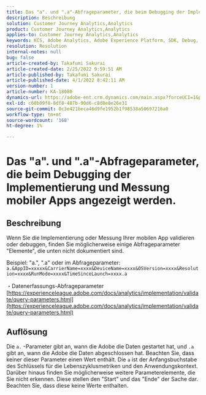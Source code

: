 ```yaml
---
title: Das "a". und ".a"-Abfrageparameter, die beim Debugging der Implementierung und Messung mobiler Apps angezeigt werden.
description: Beschreibung
solution: Customer Journey Analytics,Analytics
product: Customer Journey Analytics,Analytics
applies-to: Customer Journey Analytics,Analytics
keywords: KCS, Adobe Analytics, Adobe Experience Platform, SDK, Debug, Abfrageparameter
resolution: Resolution
internal-notes: null
bug: false
article-created-by: Takafumi Sakurai
article-created-date: 2/25/2022 9:59:51 AM
article-published-by: Takafumi Sakurai
article-published-date: 4/1/2022 8:42:11 AM
version-number: 1
article-number: KA-18080
dynamics-url: https://adobe-ent.crm.dynamics.com/main.aspx?forceUCI=1&pagetype=entityrecord&etn=knowledgearticle&id=8e2808ab-2196-ec11-b400-000d3a58ba2e
exl-id: c60b09f8-8df8-487b-90d6-c8d8e8e26e31
source-git-commit: 0c3e421beca46d9fe1952b1f98538a50697216a0
workflow-type: tm+mt
source-wordcount: '168'
ht-degree: 1%

---
```


# Das &quot;a&quot;. und &quot;.a&quot;-Abfrageparameter, die beim Debugging der Implementierung und Messung mobiler Apps angezeigt werden.

## Beschreibung


Wenn Sie die Implementierung oder Messung Ihrer mobilen App validieren oder debuggen, finden Sie möglicherweise einige Abfrageparameter &quot;Elemente&quot;, die unten nicht dokumentiert sind.

Beispiel: &quot;a.&quot;, &quot;.a&quot; oder im Abfrageparameter: `a.&AppID=xxxxx&CarrierName=xxxx&DeviceName=xxxx&OSVersion=xxxx&Resolution=xxxx&RunMode=xxxx&TimeSinceLaunch=xxxx.a `

・Datenerfassungs-Abfrageparameter
[https://experienceleague.adobe.com/docs/analytics/implementation/validate/query-parameters.html](https://experienceleague.adobe.com/docs/analytics/implementation/validate/query-parameters.html)




## Auflösung


Die `a.` -Parameter gibt an, wann die Adobe die Daten gestartet hat, und `.a` gibt an, wann die Adobe die Daten abgeschlossen hat. Beachten Sie, dass keiner dieser Parameter einen Wert enthält. Die `a` ist der Anfangsbuchstabe des Schlüssels für die Lebenszyklusmetriken und den Anwendungskontext. Darüber hinaus finden Sie möglicherweise weitere Parameterelemente, die Sie nicht erkennen. Diese stellen den &quot;Start&quot; und das &quot;Ende&quot; der Sache dar. Beachten Sie, dass diese keine Werte enthalten.
